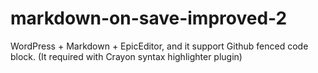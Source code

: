 markdown-on-save-improved-2
===========================

WordPress + Markdown + EpicEditor, and it support Github fenced code block. (It required with Crayon syntax highlighter plugin)